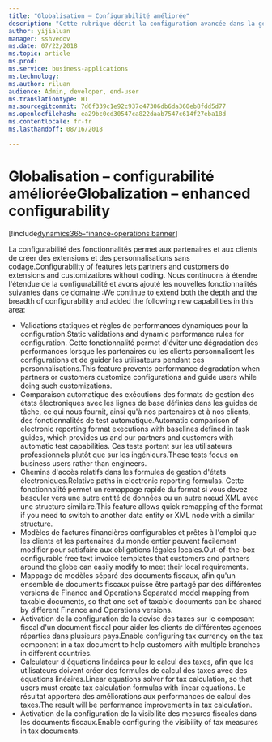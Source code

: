 ```yaml
---
title: "Globalisation – Configurabilité améliorée"
description: "Cette rubrique décrit la configuration avancée dans la gestion des états électroniques, le moteur de taxes de globalisation."
author: yijialuan
manager: sshvedov
ms.date: 07/22/2018
ms.topic: article
ms.prod: 
ms.service: business-applications
ms.technology: 
ms.author: riluan
audience: Admin, developer, end-user
ms.translationtype: HT
ms.sourcegitcommit: 7d6f339c1e92c937c47306db6da360eb8fdd5d77
ms.openlocfilehash: ea29bc0cd30547ca822daab7547c614f27eba18d
ms.contentlocale: fr-fr
ms.lasthandoff: 08/16/2018

---
```


# <a name="globalization--enhanced-configurability"></a><span data-ttu-id="6be82-103">Globalisation – configurabilité améliorée</span><span class="sxs-lookup"><span data-stu-id="6be82-103">Globalization – enhanced configurability</span></span>

[!include[dynamics365-finance-operations banner](../includes/dynamics365-finance-operations.md)]

<span data-ttu-id="6be82-104">La configurabilité des fonctionnalités permet aux partenaires et aux clients de créer des extensions et des personnalisations sans codage.</span><span class="sxs-lookup"><span data-stu-id="6be82-104">Configurability of features lets partners and customers do extensions and customizations without coding.</span></span> <span data-ttu-id="6be82-105">Nous continuons à étendre l'étendue de la configurabilité et avons ajouté les nouvelles fonctionnalités suivantes dans ce domaine :</span><span class="sxs-lookup"><span data-stu-id="6be82-105">We continue to extend both the depth and the breadth of configurability and added the following new capabilities in this area:</span></span>

- <span data-ttu-id="6be82-106">Validations statiques et règles de performances dynamiques pour la configuration.</span><span class="sxs-lookup"><span data-stu-id="6be82-106">Static validations and dynamic performance rules for configuration.</span></span> <span data-ttu-id="6be82-107">Cette fonctionnalité permet d'éviter une dégradation des performances lorsque les partenaires ou les clients personnalisent les configurations et de guider les utilisateurs pendant ces personnalisations.</span><span class="sxs-lookup"><span data-stu-id="6be82-107">This feature prevents performance degradation when partners or customers customize configurations and guide users while doing such customizations.</span></span>
- <span data-ttu-id="6be82-108">Comparaison automatique des exécutions des formats de gestion des états électroniques avec les lignes de base définies dans les guides de tâche, ce qui nous fournit, ainsi qu'à nos partenaires et à nos clients, des fonctionnalités de test automatique.</span><span class="sxs-lookup"><span data-stu-id="6be82-108">Automatic comparison of electronic reporting format executions with baselines defined in task guides, which provides us and our partners and customers with automatic test capabilities.</span></span> <span data-ttu-id="6be82-109">Ces tests portent sur les utilisateurs professionnels plutôt que sur les ingénieurs.</span><span class="sxs-lookup"><span data-stu-id="6be82-109">These tests focus on business users rather than engineers.</span></span>
- <span data-ttu-id="6be82-110">Chemins d'accès relatifs dans les formules de gestion d'états électroniques.</span><span class="sxs-lookup"><span data-stu-id="6be82-110">Relative paths in electronic reporting formulas.</span></span> <span data-ttu-id="6be82-111">Cette fonctionnalité permet un remappage rapide du format si vous devez basculer vers une autre entité de données ou un autre nœud XML avec une structure similaire.</span><span class="sxs-lookup"><span data-stu-id="6be82-111">This feature allows quick remapping of the format if you need to switch to another data entity or XML node with a similar structure.</span></span>
- <span data-ttu-id="6be82-112">Modèles de factures financières configurables et prêtes à l'emploi que les clients et les partenaires du monde entier peuvent facilement modifier pour satisfaire aux obligations légales locales.</span><span class="sxs-lookup"><span data-stu-id="6be82-112">Out-of-the-box configurable free text invoice templates that customers and partners around the globe can easily modify to meet their local requirements.</span></span>
- <span data-ttu-id="6be82-113">Mappage de modèles séparé des documents fiscaux, afin qu'un ensemble de documents fiscaux puisse être partagé par des différentes versions de Finance and Operations.</span><span class="sxs-lookup"><span data-stu-id="6be82-113">Separated model mapping from taxable documents, so that one set of taxable documents can be shared by different Finance and Operations versions.</span></span>
- <span data-ttu-id="6be82-114">Activation de la configuration de la devise des taxes sur le composant fiscal d'un document fiscal pour aider les clients de différentes agences réparties dans plusieurs pays.</span><span class="sxs-lookup"><span data-stu-id="6be82-114">Enable configuring tax currency on the tax component in a tax document to help customers with multiple branches in different countries.</span></span>
- <span data-ttu-id="6be82-115">Calculateur d'équations linéaires pour le calcul des taxes, afin que les utilisateurs doivent créer des formules de calcul des taxes avec des équations linéaires.</span><span class="sxs-lookup"><span data-stu-id="6be82-115">Linear equations solver for tax calculation, so that users must create tax calculation formulas with linear equations.</span></span> <span data-ttu-id="6be82-116">Le résultat apportera des améliorations aux performances de calcul des taxes.</span><span class="sxs-lookup"><span data-stu-id="6be82-116">The result will be performance improvements in tax calculation.</span></span>
- <span data-ttu-id="6be82-117">Activation de la configuration de la visibilité des mesures fiscales dans les documents fiscaux.</span><span class="sxs-lookup"><span data-stu-id="6be82-117">Enable configuring the visibility of tax measures in tax documents.</span></span>

